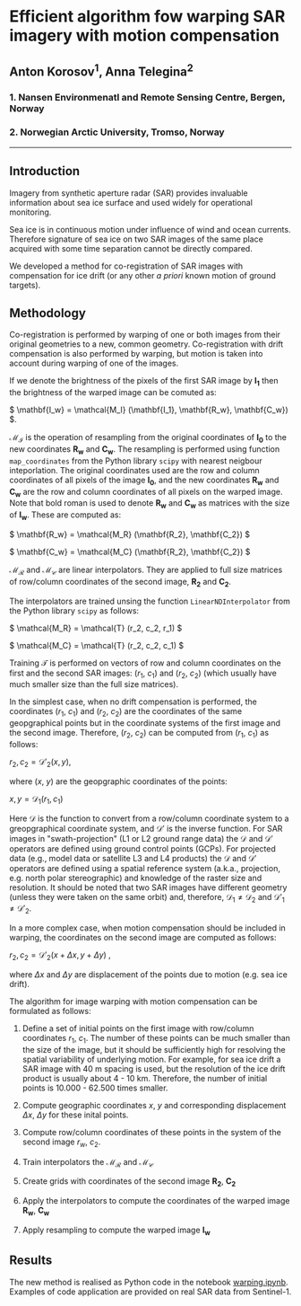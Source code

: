 # Efficient algorithm fow warping SAR imagery with motion compensation
## Anton Korosov$^1$, Anna Telegina$^2$
### 1. Nansen Environmenatl and Remote Sensing Centre, Bergen, Norway
### 2. Norwegian Arctic University, Tromso, Norway
---------
## Introduction

Imagery from synthetic aperture radar (SAR) provides invaluable information about sea ice surface and used widely for operational monitoring.

Sea ice is in continuous motion under influence of wind and ocean currents. Therefore signature of sea ice on two SAR images of the same place acquired with some time separation cannot be directly compared. 

We developed a method for co-registration of SAR images with compensation for ice drift (or any other *a priori* known motion of ground targets).

## Methodology

Co-registration is performed by warping of one or both images from their original geometries to a new, common geometry. Co-registration with drift compensation is also performed by warping, but motion is taken into account during warping of one of the images.

If we denote the brightness of the pixels of the first SAR image by $\mathbf{I_1}$ then the brightness of the warped image can be comuted as:

$ \mathbf{I_w} = \mathcal{M_I} (\mathbf{I_1}, \mathbf{R_w}, \mathbf{C_w}) $.

$\mathcal{M_I}$ is the operation of resampling from the original coordinates of $\mathbf{I_0}$ to the new coordinates $\mathbf{R_w}$ and $\mathbf{C_w}$. The resampling is performed using function `map_coordinates` from the Python library `scipy` with nearest neigbour inteporlation. The original coordinates used are the row and column coordinates of all pixels of the image $\mathbf{I_0}$, and the new coordinates $\mathbf{R_w}$ and $\mathbf{C_w}$ are the row and column coordinates of all pixels on the warped image. Note that bold roman is used to denote $\mathbf{R_w}$ and $\mathbf{C_w}$ as matrices with the size of $\mathbf{I_w}$. These are computed as:

$ \mathbf{R_w} = \mathcal{M_R} (\mathbf{R_2}, \mathbf{C_2}) $

$ \mathbf{C_w} = \mathcal{M_C} (\mathbf{R_2}, \mathbf{C_2}) $

$\mathcal{M_R}$ and $\mathcal{M_C}$ are linear interpolators. They are applied to full size matrices of row/column coordinates of the second image, $\mathbf{R_2}$ and $\mathbf{C_2}$. 

The interpolators are trained unsing the function `LinearNDInterpolator` from the Python library `scipy` as follows:

$ \mathcal{M_R} = \mathcal{T} (r_2, c_2, r_1) $

$ \mathcal{M_C} = \mathcal{T} (r_2, c_2, c_1) $

Training $\mathcal{T}$ is performed on vectors of row and column coordinates on the first and the second SAR images: ($r_1$, $c_1$) and ($r_2$, $c_2$) (which usually have much smaller size than the full size matrices).

In the simplest case, when no drift compensation is performed, the coordinates ($r_1$, $c_1$) and ($r_2$, $c_2$) are the coordinates of the same geopgraphical points but in the coordinate systems of the first image and the second image. Therefore, ($r_2$, $c_2$) can be computed from ($r_1$, $c_1$) as follows:

$r_2, c_2 = \mathcal{D'_2} (x, y)$,

where ($x$, $y$) are the geopgraphic coordinates of the points:

$x, y = \mathcal{D_1} (r_1, c_1)$

Here $\mathcal{D}$ is the function to convert from a row/column coordinate system to a greopgraphical coordinate system, and $\mathcal{D'}$ is the inverse function. For SAR images in "swath-projection" (L1 or L2 ground range data) the $\mathcal{D}$ and $\mathcal{D'}$ operators are defined using ground control points (GCPs). For projected data (e.g., model data or satellite L3 and L4 products) the $\mathcal{D}$ and $\mathcal{D'}$ operators are defined using a spatial reference system (a.k.a., projection, e.g. north polar stereographic) and knowledge of the raster size and resolution. It should be noted that two SAR images have different geometry (unless they were taken on the same orbit) and, therefore, $\mathcal{D_1} \neq \mathcal{D_2}$ and $\mathcal{D'_1} \neq \mathcal{D'_2}$.

In a more complex case, when motion compensation should be included in warping, the coordinates on the second image are computed as follows:

$r_2, c_2 = \mathcal{D'_2} (x + \Delta x, y + \Delta y)$ ,

where $\Delta x$ and $\Delta y$ are displacement of the points due to motion (e.g. sea ice drift).

The algorithm for image warping with motion compensation can be formulated as follows:

1. Define a set of initial points on the first image with row/column coordinates $r_1$, $c_1$. The number of these points can be much smaller than the size of the image, but it should be sufficiently high for resolving the spatial variability of underlying motion. For example, for sea ice drift a SAR image with 40 m spacing is used, but the resolution of the ice drift product is usually about 4 - 10 km. Therefore, the number of initial points is 10.000 - 62.500 times smaller.

2. Compute geographic coordinates $x$, $y$ and corresponding displacement $\Delta x$, $\Delta y$ for these inital points.

3. Compute row/column coordinates of these points in the system of the second image $r_w$, $c_2$.

4. Train interpolators the $\mathcal{M_R}$ and $\mathcal{M_C}$

5. Create grids with coordinates of the second image $\mathbf{R_2}$, $\mathbf{C_2}$

6. Apply the interpolators to compute the coordinates of the warped image $\mathbf{R_w}$, $\mathbf{C_w}$

7. Apply resampling to compute the warped image $\mathbf{I_w}$

## Results

The new method is realised as Python code in the notebook [warping.ipynb](warping.ipynb). Examples of code application are provided on real SAR data from Sentinel-1.